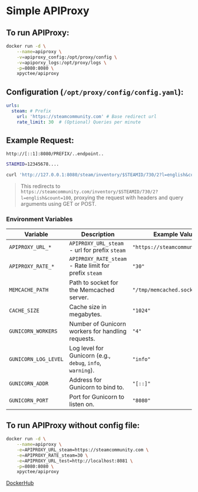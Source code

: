 # Simple APIProxy

## To run APIProxy:

```bash
docker run -d \
    --name=apiproxy \
    -v=apiproxy_config:/opt/proxy/config \
    -v=apiporxy_logs:/opt/proxy/logs \
    -p=8080:8080 \
    xpyctee/apiproxy
```

## Configuration (`/opt/proxy/config/config.yaml`):

```yaml
urls:
  steam: # Prefix
    url: 'https://steamcommunity.com' # Base redirect url
    rate_limit: 30  # (Optional) Queries per minute
```

## Example Request:
`http://[::1]:8080/PREFIX/..endpoint..`

```bash
STAEMID=12345678....

curl 'http://127.0.0.1:8080/steam/inventory/$STEAMID/730/2?l=english&count=100'
```

> This redirects to `https://steamcommunity.com/inventory/$STEAMID/730/2?l=english&count=100`, proxying the request with headers and query arguments using GET or POST.

### Environment Variables
| Variable                   | Description                                               | Example Value                  | Default                 |
|----------------------------|-----------------------------------------------------------|--------------------------------|-------------------------|
| `APIPROXY_URL_*`           | `APIPROXY_URL_steam` - url for prefix `steam`             | `"https://steamcommunity.com"` | `None`                  |
| `APIPROXY_RATE_*`          | `APIPROXY_RATE_steam` - Rate limit for prefix `steam`     | `"30"`                         | `"0"`                   |
| `MEMCACHE_PATH`            | Path to socket for the Memcached server.                  | `"/tmp/memcached.sock"`        | `"/tmp/memcached.sock"` |
| `CACHE_SIZE`               | Cache size in megabytes.                                  | `"1024"`                       | `"1024"`                |
| `GUNICORN_WORKERS`         | Number of Gunicorn workers for handling requests.         | `"4"`                          | `"4"`                   |
| `GUNICORN_LOG_LEVEL`       | Log level for Gunicorn (e.g., `debug`, `info`, `warning`).| `"info"`                       | `"info"`                |
| `GUNICORN_ADDR`            | Address for Gunicorn to bind to.                          | `"[::]"`                       | `"[::]"`                |
| `GUNICORN_PORT`            | Port for Gunicorn to listen on.                           | `"8080"`                       | `"8080"`                |


## To run APIProxy without config file:

```bash
docker run -d \
    --name=apiproxy \
    -e=APIPROXY_URL_steam=https://steamcommunity.com \
    -e=APIPROXY_RATE_steam=30 \
    -e=APIPROXY_URL_test=http://localhost:8081 \
    -p=8080:8080 \
    xpyctee/apiproxy
```


[DockerHub](https://hub.docker.com/r/xpyctee/apiproxy)
